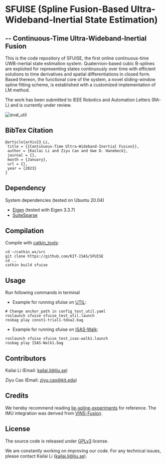 # SFUISE (Spline Fusion-Based Ultra-Wideband-Inertial State Estimation)
## -- Continuous-Time Ultra-Wideband-Inertial Fusion
This is the code repository of SFUISE, the first online continuous-time UWB-inertial state estimation system. Quaternion-based cubic B-splines are exploited for representing states continuously over time with efficient solutions to time derivatives and spatial differentiations in closed form. Based thereon, the functional core of the system, a novel sliding-window spline fitting scheme, is established with a customized implementation of LM method. 

The work has been submitted to IEEE Robotics and Automation Letters (RA-L) and is currently under review. 

![eval_util](https://github.com/kailaili/sfuiseRelease/blob/main/doc/util_sequences.gif)
## BibTex Citation
```
@article{arXiv23_Li,
 title = {{Continuous-Time Ultra-Wideband-Inertial Fusion}},
 author = {Kailai Li and Ziyu Cao and Uwe D. Hanebeck},
 journal = {},
 month = {January},
 url = {},
 year = {2023}
}
```

## Dependency
System dependencies (tested on Ubuntu 20.04)
* [Eigen](https://eigen.tuxfamily.org/index.php?title=Main_Page) (tested with Eigen 3.3.7)
* [SuiteSparse](https://people.engr.tamu.edu/davis/suitesparse.html)
## Compilation
Compile with [catkin_tools](https://catkin-tools.readthedocs.io/en/latest/index.html):
```
cd ~/catkin_ws/src
git clone https://github.com/KIT-ISAS/SFUISE
cd ..
catkin build sfuise
```
## Usage
Run following commands in terminal
* Example for running sfuise on [UTIL](https://utiasdsl.github.io/util-uwb-dataset/):
```
# Change anchor_path in config_test_util.yaml
roslaunch sfuise sfuise_test_util.launch
rosbag play const1-trial1-tdoa2.bag
```
* Example for running sfuise on [ISAS-Walk](https://github.com/KIT-ISAS/SFUISE/tree/main/dataset):
```
roslaunch sfuise sfuise_test_isas-walk1.launch
rosbag play ISAS-Walk1.bag
```
## Contributors
Kailai Li (Email: kailai.li@liu.se)

Ziyu Cao (Email: ziyu.cao@kit.edu)
## Credits
We hereby recommend reading [lie-spline-experiments](https://gitlab.com/tum-vision/lie-spline-experiments) for reference. The IMU integration was derived from [VINS-Fusion](https://github.com/HKUST-Aerial-Robotics/VINS-Fusion).
## License
The source code is released under [GPLv3](https://www.gnu.org/licenses/) license.

We are constantly working on improving our code. For any technical issues, please contact 
Kailai Li (kailai.li@liu.se).
